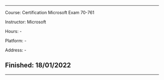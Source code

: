 ___

Course: Certification Microsoft Exam 70-761

Instructor: Microsoft

Hours: -

Platform: -

Address: -

## Finished: 18/01/2022
___
